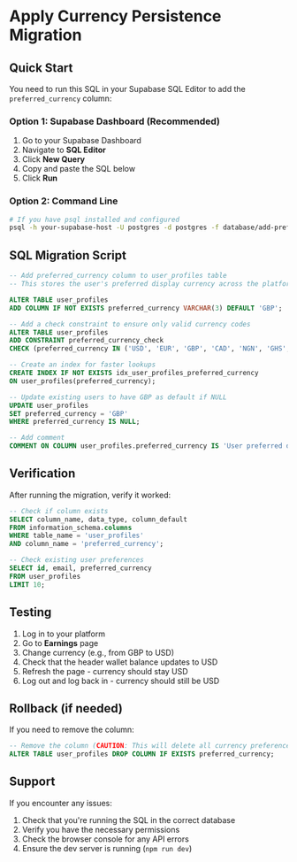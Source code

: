 # Apply Currency Persistence Migration

## Quick Start

You need to run this SQL in your Supabase SQL Editor to add the `preferred_currency` column:

### Option 1: Supabase Dashboard (Recommended)
1. Go to your Supabase Dashboard
2. Navigate to **SQL Editor**
3. Click **New Query**
4. Copy and paste the SQL below
5. Click **Run**

### Option 2: Command Line
```bash
# If you have psql installed and configured
psql -h your-supabase-host -U postgres -d postgres -f database/add-preferred-currency.sql
```

## SQL Migration Script

```sql
-- Add preferred_currency column to user_profiles table
-- This stores the user's preferred display currency across the platform

ALTER TABLE user_profiles 
ADD COLUMN IF NOT EXISTS preferred_currency VARCHAR(3) DEFAULT 'GBP';

-- Add a check constraint to ensure only valid currency codes
ALTER TABLE user_profiles 
ADD CONSTRAINT preferred_currency_check 
CHECK (preferred_currency IN ('USD', 'EUR', 'GBP', 'CAD', 'NGN', 'GHS', 'KES', 'ZAR', 'ZMW'));

-- Create an index for faster lookups
CREATE INDEX IF NOT EXISTS idx_user_profiles_preferred_currency 
ON user_profiles(preferred_currency);

-- Update existing users to have GBP as default if NULL
UPDATE user_profiles 
SET preferred_currency = 'GBP' 
WHERE preferred_currency IS NULL;

-- Add comment
COMMENT ON COLUMN user_profiles.preferred_currency IS 'User preferred display currency for earnings and wallet balance';
```

## Verification

After running the migration, verify it worked:

```sql
-- Check if column exists
SELECT column_name, data_type, column_default 
FROM information_schema.columns 
WHERE table_name = 'user_profiles' 
AND column_name = 'preferred_currency';

-- Check existing user preferences
SELECT id, email, preferred_currency 
FROM user_profiles 
LIMIT 10;
```

## Testing

1. Log in to your platform
2. Go to **Earnings** page
3. Change currency (e.g., from GBP to USD)
4. Check that the header wallet balance updates to USD
5. Refresh the page - currency should stay USD
6. Log out and log back in - currency should still be USD

## Rollback (if needed)

If you need to remove the column:

```sql
-- Remove the column (CAUTION: This will delete all currency preferences)
ALTER TABLE user_profiles DROP COLUMN IF EXISTS preferred_currency;
```

## Support

If you encounter any issues:
1. Check that you're running the SQL in the correct database
2. Verify you have the necessary permissions
3. Check the browser console for any API errors
4. Ensure the dev server is running (`npm run dev`)


